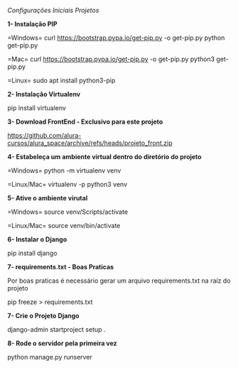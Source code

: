 *Configurações Iniciais Projetos*

**1- Instalação PIP**

=Windows=
curl https://bootstrap.pypa.io/get-pip.py -o get-pip.py
python get-pip.py

=Mac=
curl https://bootstrap.pypa.io/get-pip.py -o get-pip.py
python3 get-pip.py

=Linux= 
sudo apt install python3-pip

**2- Instalação Virtualenv**

pip install virtualenv

**3- Download FrontEnd - Exclusivo para este projeto**

https://github.com/alura-cursos/alura_space/archive/refs/heads/projeto_front.zip

**4- Estabeleça um ambiente virtual dentro do diretório do projeto**

=Windows=
python -m virtualenv venv

=Linux/Mac=
virtualenv -p python3 venv

**5- Ative o ambiente virutal**

=Windows=
source venv/Scripts/activate

=Linux/Mac=
source venv/bin/activate

**6- Instalar o Django**

pip install django 

**7- requirements.txt - Boas Praticas**

Por boas praticas é necessário gerar um arquivo requirements.txt na raíz do projeto

pip freeze > requirements.txt

**7- Crie o Projeto Django**

django-admin startproject setup .

**8- Rode o servidor pela primeira vez**

python manage.py runserver
